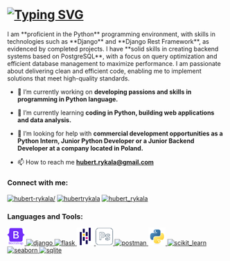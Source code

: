 <h1 align="left">
  <a href="https://git.io/typing-svg"><img src="https://readme-typing-svg.herokuapp.com?font=Fira+Code&size=25&pause=500&color=F79A2D&width=435&lines=Hi+there!+%F0%9F%91%8B;I'm++Hubert+Ryka%C5%82a+%E2%9C%8C%EF%B8%8F;Junior+Python+Developer+%F0%9F%96%A5%EF%B8%8F" alt="Typing SVG" /></a>
</h1>
<p>
I am **proficient in the Python** programming environment, with skills in technologies such as **Django** and **Django Rest Framework**, as evidenced by completed projects. I have **solid skills in creating backend systems based on PostgreSQL**, with a focus on query optimization and efficient database management to maximize performance. I am passionate about delivering clean and efficient code, enabling me to implement solutions that meet high-quality standards.
</p>

- 🔭 I’m currently working on **developing passions and skills in programming in Python language.**

- 🌱 I’m currently learning **coding in Python, building web applications and data analysis.**

- 🤝 I’m looking for help with **commercial development opportunities as a Python Intern, Junior Python Developer or a Junior Backend Developer at a company located in Poland.**

- 📫 How to reach me **hubert.rykala@gmail.com**

<h3 align="left">Connect with me:</h3>
<p align="left">
<a href="https://www.linkedin.com/in/hubert-rykala93/" target="blank"><img align="center" src="https://raw.githubusercontent.com/rahuldkjain/github-profile-readme-generator/master/src/images/icons/Social/linked-in-alt.svg" alt="hubert-rykala/" height="30" width="40" /></a>
<a href="https://kaggle.com/hubertrykala" target="blank"><img align="center" src="https://raw.githubusercontent.com/rahuldkjain/github-profile-readme-generator/master/src/images/icons/Social/kaggle.svg" alt="hubertrykala" height="30" width="40" /></a>
<a href="https://www.hackerrank.com/hubert_rykala" target="blank"><img align="center" src="https://raw.githubusercontent.com/rahuldkjain/github-profile-readme-generator/master/src/images/icons/Social/hackerrank.svg" alt="hubert_rykala" height="30" width="40" /></a>
</p>

<h3 align="left">Languages and Tools:</h3>
<p align="left"> <a href="https://getbootstrap.com" target="_blank" rel="noreferrer"> <img src="https://raw.githubusercontent.com/devicons/devicon/master/icons/bootstrap/bootstrap-plain-wordmark.svg" alt="bootstrap" width="40" height="40"/> </a> <a href="https://www.djangoproject.com/" target="_blank" rel="noreferrer"> <img src="https://cdn.worldvectorlogo.com/logos/django.svg" alt="django" width="40" height="40"/> </a> <a href="https://flask.palletsprojects.com/" target="_blank" rel="noreferrer"> <img src="https://www.vectorlogo.zone/logos/pocoo_flask/pocoo_flask-icon.svg" alt="flask" width="40" height="40"/> </a> <a href="https://pandas.pydata.org/" target="_blank" rel="noreferrer"> <img src="https://raw.githubusercontent.com/devicons/devicon/2ae2a900d2f041da66e950e4d48052658d850630/icons/pandas/pandas-original.svg" alt="pandas" width="40" height="40"/> </a> <a href="https://www.photoshop.com/en" target="_blank" rel="noreferrer"> <img src="https://raw.githubusercontent.com/devicons/devicon/master/icons/photoshop/photoshop-line.svg" alt="photoshop" width="40" height="40"/> </a> <a href="https://postman.com" target="_blank" rel="noreferrer"> <img src="https://www.vectorlogo.zone/logos/getpostman/getpostman-icon.svg" alt="postman" width="40" height="40"/> </a> <a href="https://www.python.org" target="_blank" rel="noreferrer"> <img src="https://raw.githubusercontent.com/devicons/devicon/master/icons/python/python-original.svg" alt="python" width="40" height="40"/> </a> <a href="https://scikit-learn.org/" target="_blank" rel="noreferrer"> <img src="https://upload.wikimedia.org/wikipedia/commons/0/05/Scikit_learn_logo_small.svg" alt="scikit_learn" width="40" height="40"/> </a> <a href="https://seaborn.pydata.org/" target="_blank" rel="noreferrer"> <img src="https://seaborn.pydata.org/_images/logo-mark-lightbg.svg" alt="seaborn" width="40" height="40"/> </a> <a href="https://www.sqlite.org/" target="_blank" rel="noreferrer"> <img src="https://www.vectorlogo.zone/logos/sqlite/sqlite-icon.svg" alt="sqlite" width="40" height="40"/> </a> </p>
